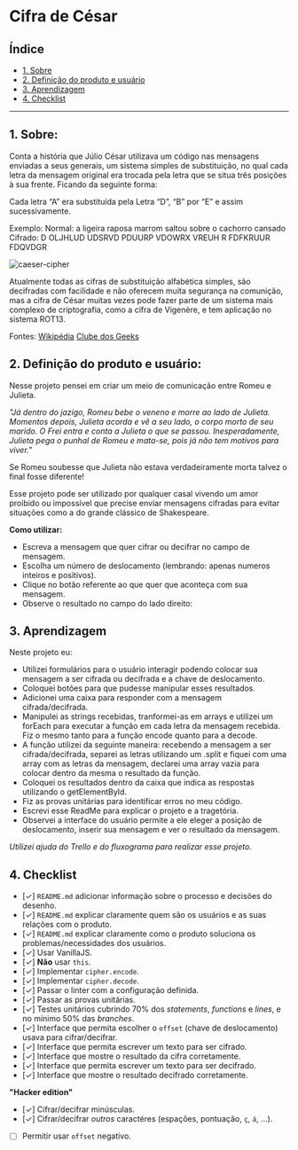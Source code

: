 # **Cifra de César**

## Índice

* [1. Sobre](#1-sobre)
* [2. Definição do produto e usuário](#2-definição-do-produto-e-usuario)
* [3. Aprendizagem](#3-aprendizagem)
* [4. Checklist](#4-checklist)

***

## 1. Sobre:

Conta a história que Júlio César utilizava um código nas mensagens enviadas a seus generais, um sistema simples de substituição, no qual cada letra da mensagem original era trocada pela letra que se situa três posições à sua frente. Ficando da seguinte forma:

Cada letra “A” era substituída pela Letra “D”, “B” por “E” e assim sucessivamente.

Exemplo:
Normal:  a ligeira raposa marrom saltou sobre o cachorro cansado
Cifrado: D OLJHLUD UDSRVD PDUURP VDOWRX VREUH R FDFKRUUR FDQVDGR


![caeser-cipher](http://www.fernandosilva.pro.br/portal/images/Criptografia%202.png)

Atualmente todas as cifras de substituição alfabética simples, são decifradas
com facilidade e não oferecem muita segurança na comunição, mas a cifra de César
muitas vezes pode fazer parte de um sistema mais complexo de criptografia, como
a cifra de Vigenère, e tem aplicação no sistema ROT13.


Fontes: [Wikipédia](https://pt.wikipedia.org/wiki/Cifra_de_C%C3%A9sar)
        [Clube dos Geeks](http://clubedosgeeks.com.br/sem-categoria/cifra-de-cesar-criptografia-monoalfabetica)



## 2. Definição do produto e usuário:

Nesse projeto pensei em criar um meio de comunicação entre Romeu e Julieta.

_"Já dentro do jazigo, Romeu bebe o veneno e morre ao lado de Julieta. Momentos depois, Julieta acorda e vê a seu lado, o corpo morto de seu marido. O Frei entra e conta a Julieta o que se passou. Inesperadamente, Julieta pega o punhal de Romeu e mata-se, pois já não tem motivos para viver."_

Se Romeu soubesse que Julieta não estava verdadeiramente morta talvez o final fosse diferente!

Esse projeto pode ser utilizado por qualquer casal vivendo um amor proibido ou impossível que precise enviar mensagens cifradas para evitar situações como a do grande clássico de Shakespeare. 

**Como utilizar:**
* Escreva a mensagem que quer cifrar ou decifrar no campo de mensagem.
* Escolha um número de deslocamento (lembrando: apenas numeros inteiros e positivos).
* Clique no botão referente ao que quer que aconteça com sua mensagem.
* Observe o resultado no campo do lado direito:



## 3. Aprendizagem

Neste projeto eu:

* Utilizei formulários para o usuário interagir podendo colocar sua mensagem a ser cifrada ou decifrada e a chave de deslocamento.
* Coloquei botões para que pudesse manipular esses resultados.
* Adicionei uma caixa para responder com a mensagem cifrada/decifrada.
* Manipulei as strings recebidas, tranformei-as em arrays e utilizei um forEach para executar a função em cada letra da mensagem recebida. Fiz o mesmo tanto para a função encode quanto para a decode.
* A função utilizei da seguinte maneira: recebendo a mensagem a ser cifrada/decifrada, separei as letras utilizando um .split e fiquei com uma array com as letras da mensagem, declarei uma array vazia para colocar dentro da mesma o resultado da função.
* Coloquei os resultados dentro da caixa que indica as respostas utilizando o getElementById.
* Fiz as provas unitárias para identificar erros no meu código.
* Escrevi esse ReadMe para explicar o projeto e a tragetória. 
* Observei a interface do usuário permite a ele eleger a posição de deslocamento, inserir sua mensagem e ver o resultado da mensagem.

_Utilizei ajuda do Trello e do fluxograma para realizar esse projeto._



## 4. Checklist


* [✓] `README.md` adicionar informação sobre o processo e decisões do desenho.
* [✓] `README.md` explicar claramente quem são os usuários e as suas relações
  com o produto.
* [✓] `README.md` explicar claramente como o produto soluciona os
  problemas/necessidades dos usuários.
* [✓] Usar VanillaJS.
* [✓] **Não** usar `this`.
* [✓] Implementar `cipher.encode`.
* [✓] Implementar `cipher.decode`.
* [✓] Passar o linter com a configuração definida.
* [✓] Passar as provas unitárias.
* [✓] Testes unitários cubrindo 70% dos _statements_, _functions_ e _lines_, e
  no mínimo 50% das _branches_.
* [✓] Interface que permita escolher o `offset` (chave de deslocamento) usava
  para cifrar/decifrar.
* [✓] Interface que permita escrever um texto para ser cifrado.
* [✓] Interface que mostre o resultado da cifra corretamente.
* [✓] Interface que permita escrever um texto para ser decifrado.
* [✓] Interface que mostre o resultado decifrado corretamente.

 **"Hacker edition"**

* [✓] Cifrar/decifrar minúsculas.
* [✓] Cifrar/decifrar _outros_ caractéres (espações, pontuação, `ç`, `á`, ...).
* [ ] Permitir usar `offset` negativo.
